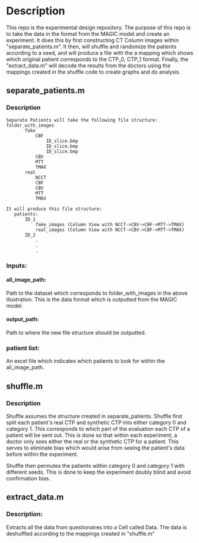 # Description

This repo is the experimental design repository. The purpose of this repo is to take the data in the format from the MAGIC model and create an experiment. It does this by first constructing CT Column images within "separate_patients.m". It then, will shuffle and randomize the patients according to a seed, and will produce a file with the a mapping which shows which original patient corresponds to the CTP_0, CTP_1 format. Finally, the "extract_data.m" will decode the results from the doctors using the mappings created in the shuffle code to create graphs and do analysis.

## separate_patients.m
### Description 
```
Separate Patients will take the following file structure:
folder_with_images
       fake
           CBF
               ID_slice.bmp
               ID_slice.bmp
               ID_slice.bmp
           CBV
           MTT
           TMAX
       real
           NCCT
           CBF
           CBV
           MTT
           TMAX

It will produce this file structure:
   patients:
       ID_1
           fake_images (Column View with NCCT->CBV->CBF->MTT->TMAX)
           real_images (Column View with NCCT->CBV->CBF->MTT->TMAX)
       ID_2
           .
           .
           .
```
### Inputs:
#### all_image_path:
Path to the dataset which corresponds to folder_with_images in the above illustration. This is the data format which is outputted from the MAGIC model.

#### output_path:
Path to where the new file structure should be outputted. 

### patient list:
An excel file which indicates which patients to look for within the all_image_path.

## shuffle.m
### Description
Shuffle assumes the structure created in separate_patients.
   Shuffle first split each patient's real CTP and synthetic CTP into either category 0 and category 1. This corresponds to which part of the evaluation each CTP of a patient will be sent out. This is done so that within each experiment, a doctor only sees either the real or the synthetic CTP for a patient. This serves to eliminate bias which would arise from seeing the patient's data before within the experiment.

Shuffle then permutes the patients within category 0 and category 1 with different seeds. This is done to keep the experiment doubly blind and avoid confirmation bias.

## extract_data.m
### Description:
Extracts all the data from questionaires into a Cell called Data. The data is deshuffled according to the mappings created in "shuffle.m"
